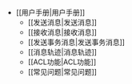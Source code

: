 
* [[用户手册|用户手册]]
  * [[发送消息|发送消息]]
  * [[接收消息|接收消息]]
  * [[发送事务消息|发送事务消息]]
  * [[消息轨迹|消息轨迹]]
  * [[ACL功能|ACL功能]]
  * [[常见问题|常见问题]]

